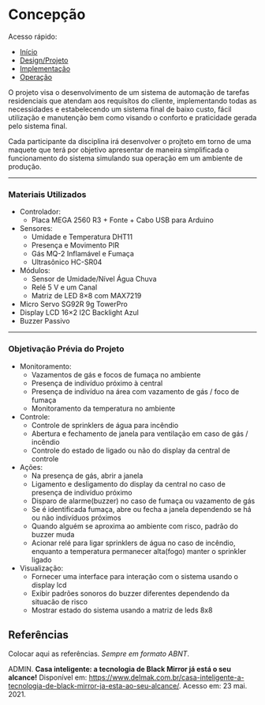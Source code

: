 # Concepção

Acesso rápido:

- [Início](https://github.com/JoaoMario109/projeto-integrador-2)
- [Design/Projeto](./design.md)
- [Implementação](./implement.md)
- [Operação](./operate.md)

<p>
O projeto visa o desenvolvimento de um sistema de automação de tarefas residenciais que atendam aos requisítos do cliente, implementando todas as necessidades e estabelecendo um sistema final de baixo custo, fácil utilização e manutenção bem como visando o conforto e praticidade gerada pelo sistema final.
</p>
<p>
Cada participante da disciplina irá desenvolver o projteto em torno de uma maquete que terá por objetivo apresentar de maneira simplificada o funcionamento do sistema simulando sua operação em um ambiente de produção.
</p>
<hr>

### Materiais Utilizados

<ul>
  <li>Controlador:
    <ul>
      <li>Placa MEGA 2560 R3 + Fonte + Cabo USB para Arduino</li>
    </ul>
  </li>
  <li>Sensores:
    <ul>
      <li>Umidade e Temperatura DHT11</li>
      <li>Presença e Movimento PIR</li>
      <li>Gás MQ-2 Inflamável e Fumaça</li>
      <li>Ultrasônico HC-SR04</li>
    </ul>
  </li>
  <li>Módulos:
    <ul>
      <li>Sensor de Umidade/Nível Água Chuva</li>
      <li>Relé 5 V e um Canal</li>
      <li>Matriz de LED 8×8 com MAX7219</li>
    </ul>
  </li>
  <li>Micro Servo SG92R 9g TowerPro</li>
  <li>Display LCD 16×2 I2C Backlight Azul</li>
  <li>Buzzer Passivo</li>
</ul>

<hr>

### Objetivação Prévia do Projeto

<ul>
  <li>Monitoramento:
    <ul>
      <li>Vazamentos de gás e focos de fumaça no ambiente</li>
      <li>Presença de indivíduo próximo à central</li>
      <li>Presença de indivíduo na área com vazamento de gás / foco de fumaça</li>
      <li>Monitoramento da temperatura no ambiente</li>
    </ul>
  </li>
  <li>Controle:
    <ul>
      <li>Controle de sprinklers de água para incêndio</li>
      <li>Abertura e fechamento de janela para ventilação em caso de gás / incêndio</li>
      <li>Controle do estado de ligado ou não do display da central de controle</li>
    </ul>
  </li>
  <li>Ações:
    <ul>
      <li>Na presença de gás, abrir a janela</li>
      <li>Ligamento e desligamento do display da central no caso de presença de indivíduo próximo</li>
      <li>Disparo de alarme(buzzer) no caso de fumaça ou vazamento de gás</li>
      <li>Se é identificada fumaça, abre ou fecha a janela dependendo se há ou não indivíduos próximos</li>
      <li>Quando alguém se aproxima ao ambiente com risco, padrão do buzzer muda</li>
      <li>Acionar relé para ligar sprinklers de água no caso de incêndio, enquanto a temperatura permanecer alta(fogo) manter o sprinkler ligado</li>
    </ul>
  </li>
  <li>Visualização:
    <ul>
      <li>Fornecer uma interface para interação com o sistema usando o display lcd</li>
      <li>Exibir padrões sonoros do buzzer diferentes dependendo da situacão de risco</li>
      <li>Mostrar estado do sistema usando a matriz de leds 8x8</li>
    </ul>
  </li>
</ul>

## Referências

Colocar aqui as referências. _Sempre em formato ABNT_.

ADMIN. **Casa inteligente: a tecnologia de Black Mirror já está o seu alcance!** Disponível em: <https://www.delmak.com.br/casa-inteligente-a-tecnologia-de-black-mirror-ja-esta-ao-seu-alcance/>. Acesso em: 23 mai. 2021.
